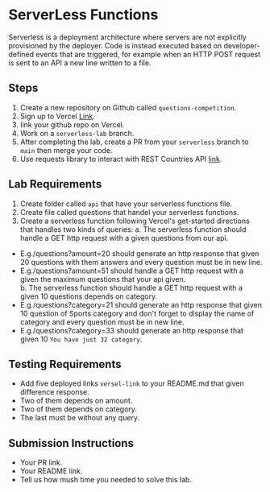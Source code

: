# ServerLess Functions

Serverless is a deployment architecture where servers are not explicitly provisioned by the deployer. Code is instead executed based on developer-defined events that are triggered, for example when an HTTP POST request is sent to an API a new line written to a file.

## Steps
1. Create a new repository on Github called `questions-competition`.
2. Sign up to Vercel [Link](https://vercel.com/).
3. link your github repo on Vercel.
4. Work on a `serverless-lab` branch.
5. After completing the lab, create a PR from your `serverless` branch to `main` then merge your code.
6. Use requests library to interact with REST Countries API [link](https://opentdb.com/api_config.php).

## Lab Requirements
1. Create folder called `api` that have your serverless functions file.
2. Create file called questions that handel your serverless functions.
3. Create a serverless function following Vercel's get-started directions that handles two kinds of queries:
a. The serverless function should handle a GET http request with a given questions from our api.
- E.g./questions?amount=20 should generate an http response that given 20 questions with them answers and every question must be in new line.
- E.g./questions?amount=51 should handle a GET http request with a given the maximum questions that your api given.\
b. The serverless function should handle a GET http request with a given 10 questions depends on category.
- E.g./questions?category=21 should generate an http response that given 10 question of Sports category and don't forget to display the name of category and every question must be in new line.
- E.g./questions?category=33 should generate an http response that given 10 `You have just 32 category`.

## Testing Requirements
- Add five deployed links `versel-link` to your README.md that given difference response.
- Two of them depends on amount.
- Two of them depends on category.
- The last must be without any query.


## Submission Instructions
- Your PR link.
- Your README link.
- Tell us how mush time you needed to solve this lab.